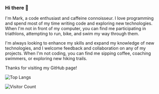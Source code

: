 




### Hi there 👋

I'm Mark, a code enthusiast and caffeine connoisseur. I love programming and spend most of my time writing code and exploring new technologies. When I'm not in front of my computer, you can find me participating in triathlons, attempting to run, bike, and swim my way through them.

I'm always looking to enhance my skills and expand my knowledge of new technologies, and I welcome feedback and collaboration on any of my projects. When I'm not coding, you can find me sipping coffee, coaching swimmers, or exploring new hiking trails.

Thanks for visiting my GitHub page!
<!--
[Project 1 - Best-Clothing- 60% complete](https://best-clothing.netlify.app/)  

[Project 2 - Monsters - Rolodex](https://favorite-monsters-rolodex.netlify.app/)
-->


![Top Langs](https://github-readme-stats.vercel.app/api/top-langs/?username=MarkOfosu&layout=compact&theme=dark)

![Visitor Count](https://profile-counter.glitch.me/MarkOfosu/count.svg)
